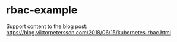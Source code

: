 # rbac-example

Support content to the blog post:
https://blog.viktorpetersson.com/2018/06/15/kubernetes-rbac.html
